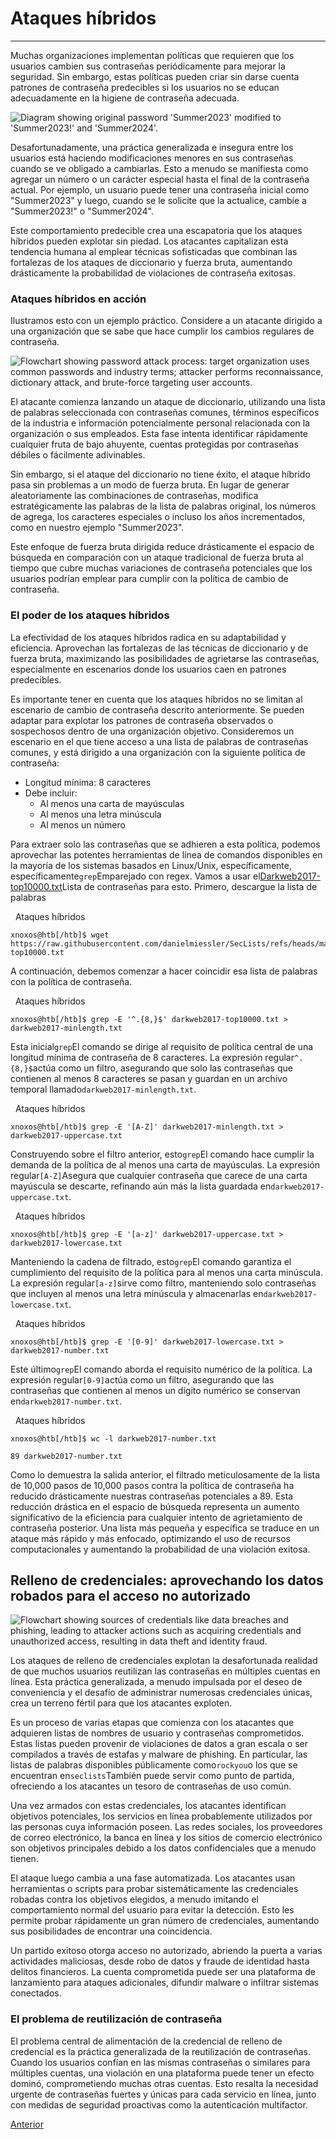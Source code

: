 # Ataques híbridos

---

Muchas organizaciones implementan políticas que requieren que los usuarios cambien sus contraseñas periódicamente para mejorar la seguridad. Sin embargo, estas políticas pueden criar sin darse cuenta patrones de contraseña predecibles si los usuarios no se educan adecuadamente en la higiene de contraseña adecuada.

![Diagram showing original password 'Summer2023' modified to 'Summer2023!' and 'Summer2024'.](https://academy.hackthebox.com/storage/modules/57/2n.png)

Desafortunadamente, una práctica generalizada e insegura entre los usuarios está haciendo modificaciones menores en sus contraseñas cuando se ve obligado a cambiarlas. Esto a menudo se manifiesta como agregar un número o un carácter especial hasta el final de la contraseña actual. Por ejemplo, un usuario puede tener una contraseña inicial como "Summer2023" y luego, cuando se le solicite que la actualice, cambíe a "Summer2023!" o "Summer2024".

Este comportamiento predecible crea una escapatoria que los ataques híbridos pueden explotar sin piedad. Los atacantes capitalizan esta tendencia humana al emplear técnicas sofisticadas que combinan las fortalezas de los ataques de diccionario y fuerza bruta, aumentando drásticamente la probabilidad de violaciones de contraseña exitosas.

### Ataques híbridos en acción

Ilustramos esto con un ejemplo práctico. Considere a un atacante dirigido a una organización que se sabe que hace cumplir los cambios regulares de contraseña.

![Flowchart showing password attack process: target organization uses common passwords and industry terms; attacker performs reconnaissance, dictionary attack, and brute-force targeting user accounts.](https://academy.hackthebox.com/storage/modules/57/3n.png)

El atacante comienza lanzando un ataque de diccionario, utilizando una lista de palabras seleccionada con contraseñas comunes, términos específicos de la industria e información potencialmente personal relacionada con la organización o sus empleados. Esta fase intenta identificar rápidamente cualquier fruta de bajo ahuyente, cuentas protegidas por contraseñas débiles o fácilmente adivinables.

Sin embargo, si el ataque del diccionario no tiene éxito, el ataque híbrido pasa sin problemas a un modo de fuerza bruta. En lugar de generar aleatoriamente las combinaciones de contraseñas, modifica estratégicamente las palabras de la lista de palabras original, los números de agrega, los caracteres especiales o incluso los años incrementados, como en nuestro ejemplo "Summer2023".

Este enfoque de fuerza bruta dirigida reduce drásticamente el espacio de búsqueda en comparación con un ataque tradicional de fuerza bruta al tiempo que cubre muchas variaciones de contraseña potenciales que los usuarios podrían emplear para cumplir con la política de cambio de contraseña.

### El poder de los ataques híbridos

La efectividad de los ataques híbridos radica en su adaptabilidad y eficiencia. Aprovechan las fortalezas de las técnicas de diccionario y de fuerza bruta, maximizando las posibilidades de agrietarse las contraseñas, especialmente en escenarios donde los usuarios caen en patrones predecibles.

Es importante tener en cuenta que los ataques híbridos no se limitan al escenario de cambio de contraseña descrito anteriormente. Se pueden adaptar para explotar los patrones de contraseña observados o sospechosos dentro de una organización objetivo. Consideremos un escenario en el que tiene acceso a una lista de palabras de contraseñas comunes, y está dirigido a una organización con la siguiente política de contraseña:

- Longitud mínima: 8 caracteres
- Debe incluir:
    - Al menos una carta de mayúsculas
    - Al menos una letra minúscula
    - Al menos un número

Para extraer solo las contraseñas que se adhieren a esta política, podemos aprovechar las potentes herramientas de línea de comandos disponibles en la mayoría de los sistemas basados ​​en Linux/Unix, específicamente, específicamente`grep`Emparejado con regex. Vamos a usar el[Darkweb2017-top10000.txt](https://github.com/danielmiessler/SecLists/blob/master/Passwords/darkweb2017-top10000.txt)Lista de contraseñas para esto. Primero, descargue la lista de palabras

  Ataques híbridos

```shell-session
xnoxos@htb[/htb]$ wget https://raw.githubusercontent.com/danielmiessler/SecLists/refs/heads/master/Passwords/darkweb2017-top10000.txt
```

A continuación, debemos comenzar a hacer coincidir esa lista de palabras con la política de contraseña.

  Ataques híbridos

```shell-session
xnoxos@htb[/htb]$ grep -E '^.{8,}$' darkweb2017-top10000.txt > darkweb2017-minlength.txt
```

Esta inicial`grep`El comando se dirige al requisito de política central de una longitud mínima de contraseña de 8 caracteres. La expresión regular`^.{8,}$`actúa como un filtro, asegurando que solo las contraseñas que contienen al menos 8 caracteres se pasan y guardan en un archivo temporal llamado`darkweb2017-minlength.txt`.

  Ataques híbridos

```shell-session
xnoxos@htb[/htb]$ grep -E '[A-Z]' darkweb2017-minlength.txt > darkweb2017-uppercase.txt
```

Construyendo sobre el filtro anterior, esto`grep`El comando hace cumplir la demanda de la política de al menos una carta de mayúsculas. La expresión regular`[A-Z]`Asegura que cualquier contraseña que carece de una carta mayúscula se descarte, refinando aún más la lista guardada en`darkweb2017-uppercase.txt`.

  Ataques híbridos

```shell-session
xnoxos@htb[/htb]$ grep -E '[a-z]' darkweb2017-uppercase.txt > darkweb2017-lowercase.txt
```

Manteniendo la cadena de filtrado, esto`grep`El comando garantiza el cumplimiento del requisito de la política para al menos una carta minúscula. La expresión regular`[a-z]`sirve como filtro, manteniendo solo contraseñas que incluyen al menos una letra minúscula y almacenarlas en`darkweb2017-lowercase.txt`.

  Ataques híbridos

```shell-session
xnoxos@htb[/htb]$ grep -E '[0-9]' darkweb2017-lowercase.txt > darkweb2017-number.txt
```

Este último`grep`El comando aborda el requisito numérico de la política. La expresión regular`[0-9]`actúa como un filtro, asegurando que las contraseñas que contienen al menos un dígito numérico se conservan en`darkweb2017-number.txt`.

  Ataques híbridos

```shell-session
xnoxos@htb[/htb]$ wc -l darkweb2017-number.txt

89 darkweb2017-number.txt
```

Como lo demuestra la salida anterior, el filtrado meticulosamente de la lista de 10,000 pasos de 10,000 pasos contra la política de contraseña ha reducido drásticamente nuestras contraseñas potenciales a 89. Esta reducción drástica en el espacio de búsqueda representa un aumento significativo de la eficiencia para cualquier intento de agrietamiento de contraseña posterior. Una lista más pequeña y específica se traduce en un ataque más rápido y más enfocado, optimizando el uso de recursos computacionales y aumentando la probabilidad de una violación exitosa.

## Relleno de credenciales: aprovechando los datos robados para el acceso no autorizado

![Flowchart showing sources of credentials like data breaches and phishing, leading to attacker actions such as acquiring credentials and unauthorized access, resulting in data theft and identity fraud.](https://academy.hackthebox.com/storage/modules/57/5n.png)

Los ataques de relleno de credenciales explotan la desafortunada realidad de que muchos usuarios reutilizan las contraseñas en múltiples cuentas en línea. Esta práctica generalizada, a menudo impulsada por el deseo de conveniencia y el desafío de administrar numerosas credenciales únicas, crea un terreno fértil para que los atacantes exploten.

Es un proceso de varias etapas que comienza con los atacantes que adquieren listas de nombres de usuario y contraseñas comprometidos. Estas listas pueden provenir de violaciones de datos a gran escala o ser compilados a través de estafas y malware de phishing. En particular, las listas de palabras disponibles públicamente como`rockyou`o los que se encuentran en`seclists`También puede servir como punto de partida, ofreciendo a los atacantes un tesoro de contraseñas de uso común.

Una vez armados con estas credenciales, los atacantes identifican objetivos potenciales, los servicios en línea probablemente utilizados por las personas cuya información poseen. Las redes sociales, los proveedores de correo electrónico, la banca en línea y los sitios de comercio electrónico son objetivos principales debido a los datos confidenciales que a menudo tienen.

El ataque luego cambia a una fase automatizada. Los atacantes usan herramientas o scripts para probar sistemáticamente las credenciales robadas contra los objetivos elegidos, a menudo imitando el comportamiento normal del usuario para evitar la detección. Esto les permite probar rápidamente un gran número de credenciales, aumentando sus posibilidades de encontrar una coincidencia.

Un partido exitoso otorga acceso no autorizado, abriendo la puerta a varias actividades maliciosas, desde robo de datos y fraude de identidad hasta delitos financieros. La cuenta comprometida puede ser una plataforma de lanzamiento para ataques adicionales, difundir malware o infiltrar sistemas conectados.

### El problema de reutilización de contraseña

El problema central de alimentación de la credencial de relleno de credencial es la práctica generalizada de la reutilización de contraseñas. Cuando los usuarios confían en las mismas contraseñas o similares para múltiples cuentas, una violación en una plataforma puede tener un efecto dominó, comprometiendo muchas otras cuentas. Esto resalta la necesidad urgente de contraseñas fuertes y únicas para cada servicio en línea, junto con medidas de seguridad proactivas como la autenticación multifactor.

[Anterior](https://academy.hackthebox.com/module/57/section/487)